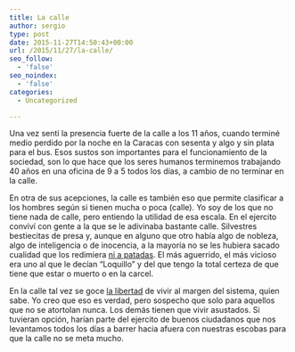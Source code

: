 ```yaml
---
title: La calle
author: sergio
type: post
date: 2015-11-27T14:50:43+00:00
url: /2015/11/27/la-calle/
seo_follow:
  - 'false'
seo_noindex:
  - 'false'
categories:
  - Uncategorized

---
```

Una vez sentí la presencia fuerte de la calle a los 11 años, cuando terminé medio perdido por la noche en la Caracas con sesenta y algo y sin plata para el bus. Esos sustos son importantes para el funcionamiento de la sociedad, son lo que hace que los seres humanos terminemos trabajando 40 años en una oficina de 9 a 5 todos los días, a cambio de no terminar en la calle.

En otra de sus acepciones, la calle es también eso que permite clasificar a los hombres según si tienen mucha o poca (calle). Yo soy de los que no tiene nada de calle, pero entiendo la utilidad de esa escala. En el ejercito conviví con gente a la que se le adivinaba bastante calle. Silvestres bestiecitas de presa y, aunque en alguno que otro había algo de nobleza, algo de inteligencia o de inocencia, a la mayoría no se les hubiera sacado cualidad que los redimiera [ni a patadas][1]. El más aguerrido, el más vicioso era uno al que le decían &#8220;Loquillo&#8221; y del que tengo la total certeza de que tiene que estar o muerto o en la carcel.

En la calle tal vez se goce [la libertad][2] de vivir al margen del sistema, quien sabe. Yo creo que eso es verdad, pero sospecho que solo para aquellos que no se atortolan nunca. Los demás tienen que vivir asustados. Si tuvieran opción, harían parte del ejercito de buenos ciudadanos que nos levantamos todos los días a barrer hacia afuera con nuestras escobas para que la calle no se meta mucho.

 [1]: http://culosyrecetas.blogspot.ca/2015/11/rios-parrita-y-cerebro.html
 [2]: http://miblogdecomputadores.blogspot.ca/2015/11/el-hijo-de-alonso-despues-de-varios.html